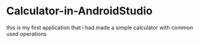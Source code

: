 # Calculator-in-AndroidStudio
this is my first application that i had made
a simple calculator with common used operations 
